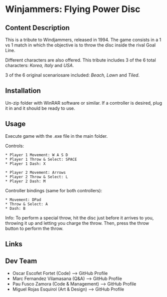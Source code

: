 # Winjammers: Flying Power Disc
## Content Description
This is a tribute to Windjammers, released in 1994. The game consists in a 1 vs 1 match in which the objective is to throw the disc inside the rival Goal Line.

Different characters are also offered. This tribute includes 3 of the 6 total characters: *Korea, Italy* and *USA*.

3 of the 6 original scenariosare included: *Beach, Lawn* and *Tiled*.

## Installation
Un-zip folder with WinRAR software or similar. If a controller is desired, plug it in and it should be ready to use.

## Usage
Execute game with the .exe file in the main folder.

Controls:
```
* Player 1 Movement: W A S D
* Player 1 Throw & Select: SPACE
* Player 1 Dash: X

* Player 2 Movement: Arrows
* Player 2 Throw & Select: L
* Player 2 Dash: M
```
Controller bindings (same for both controllers):
```
* Movement: DPad
* Throw & Select: A
* Dash: B
```
Info: To perform a special throw, hit the disc just before it arrives to you, throwing it up and letting you charge the throw. Then, press the throw button to perform the throw.

## Links


## Dev Team
* Oscar Escofet Fortet (Code) --> GitHub Profile
* Marc Fernandez Vilamasana (Q&A) --> GitHub Profile
* Pau Fusco Zamora (Code & Management) --> GitHub Profile
* Miguel Rojas Esquirol (Art & Design) --> GitHub Profile
